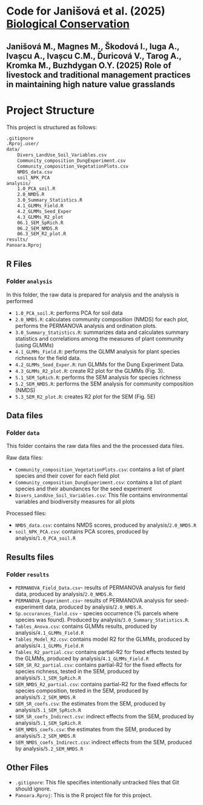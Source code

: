 # Code for Janišová et al. (2025) [Biological Conservation](https://www.sciencedirect.com/journal/biological-conservation)

## Janišová M., Magnes M., Škodová I., Iuga A., Ivașcu A., Ivașcu C.M., Ďuricová V., Tarog A., Kromka M., Buzhdygan O.Y. (2025) Role of livestock and traditional management practices in maintaining high nature value grasslands


# Project Structure

This project is structured as follows:

```md
.gitignore
.Rproj.user/
data/
    Divers_LandUse_Soil_Variables.csv
    Community_composition_DungExperiment.csv
    Community_composition_VegetationPlots.csv
    NMDS_data.csv
    soil_NPK_PCA
analysis/
    1.0_PCA_soil.R
    2.0_NMDS.R
    3.0_Summary_Statistics.R
    4.1_GLMMs_Field.R
    4.2_GLMMs_Seed_Exper
    4.3_GLMMs_R2_plot
    06.1_SEM_SpRich.R
    06.2_SEM_NMDS.R
    06.3_SEM_R2_plot.R
results/
Panoara.Rproj
```

## R Files

### Folder `analysis`

In this folder, the raw data is prepared for analysis and the analysis is performed


- `1.0_PCA_soil.R`: performs PCA for soil data
- `2.0_NMDS.R`: calculates community composition (NMDS) for each plot, performs the PERMANOVA analysis and ordination plots.
- `3.0_Summary_Statistics.R`: summarizes data and calculates summary statistics and correlations among the measures of plant community (using GLMMs)
- `4.1_GLMMs_Field.R`: performs the GLMM analysis for plant species richness for the field data.
- `4.2_GLMMs_Seed_Exper.R`: run GLMMs for the Dung Experiment Data.
- `4.3_GLMMs_R2_plot.R`: create R2 plot for the GLMMs (Fig. 3).
- `5.1_SEM_SpRich.R`: performs the SEM analysis for species richness 
- `5.2_SEM_NMDS.R`: performs the SEM analysis for community composition (NMDS)
- `5.3_SEM_R2_plot.R`: creates R2 plot for the SEM (Fig. 5E)

## Data files

### Folder `data`

This folder contains the raw data files and the the processed data files.

Raw data files:
- `Community_composition_VegetationPlots.csv`: contains a list of plant species and their cover for each field plot
- `Community_composition_DungExperiment.csv`: contains a list of plant species and their abundances for the seed experiment 
- `Divers_LandUse_Soil_Variables.csv`: This file contains environmental variables and biodiversity measures for all plots

Processed files:
- `NMDS_data.csv`: contains NMDS scores, produced by analysis/`2.0_NMDS.R`
- `soil_NPK_PCA.csv`: contains PCA scores, produced by analysis/`1.0_PCA_soil.R` 


## Results files

### Folder `results`

- `PERMANOVA_Field_Data.csv`- results of PERMANOVA analysis for field data, produced by analysis/`2.0_NMDS.R`.
- `PERMANOVA_Experiment.csv`- results of PERMANOVA analysis for seed-experiment data, produced by analysis/`2.0_NMDS.R`.
- `Sp.occurances_field.csv` - species occurrence (% parcels where species was found).
Produced by analysis/`3.0_Summary_Statistics.R`.
- `Tables_Anova.csv`: contains GLMMs results, produced by analysis/`4.1_GLMMs_Field.R` 
- `Tables_Model_R2.csv`: contains model R2 for the GLMMs, produced by analysis/`4.1_GLMMs_Field.R` 
- `Tables_R2_partial.csv`: contains partial-R2 for fixed effects tested by the GLMMs, produced by analysis/`4.1_GLMMs_Field.R` 
- `SEM_SR_R2_partial.csv`: contains partial-R2 for the fixed effects for species richness, 
tested in the SEM, produced by analysis/`5.1_SEM_SpRich.R`
- `SEM_NMDS_R2_partial.csv`: contains partial-R2 for the fixed effects for species composition, 
tested in the SEM, produced by analysis/`5.2_SEM_NMDS.R`
- `SEM_SR_coefs.csv`: the estimates from the SEM, produced by analysis/`5.1_SEM_SpRich.R`
- `SEM_SR_coefs_Indirect.csv`: indirect effects from the SEM, produced by analysis/`5.1_SEM_SpRich.R`
- `SEM_NMDS_coefs.csv`: the estimates from the SEM, produced by analysis/`5.2_SEM_NMDS.R`
- `SEM_NMDS_coefs_Indirect.csv`: indirect effects from the SEM, produced by analysis/`5.2_SEM_NMDS.R`

## Other Files

- `.gitignore`: This file specifies intentionally untracked files that Git should ignore.
- `Panoara.Rproj`: This is the R project file for this project.